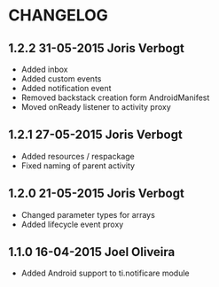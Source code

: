 # CHANGELOG

## 1.2.2	31-05-2015 Joris Verbogt
- Added inbox
- Added custom events
- Added notification event
- Removed backstack creation form AndroidManifest
- Moved onReady listener to activity proxy

## 1.2.1	27-05-2015 Joris Verbogt
- Added resources / respackage
- Fixed naming of parent activity

## 1.2.0 	21-05-2015 Joris Verbogt
- Changed parameter types for arrays
- Added lifecycle event proxy


## 1.1.0	16-04-2015 Joel Oliveira
- Added Android support to ti.notificare module
